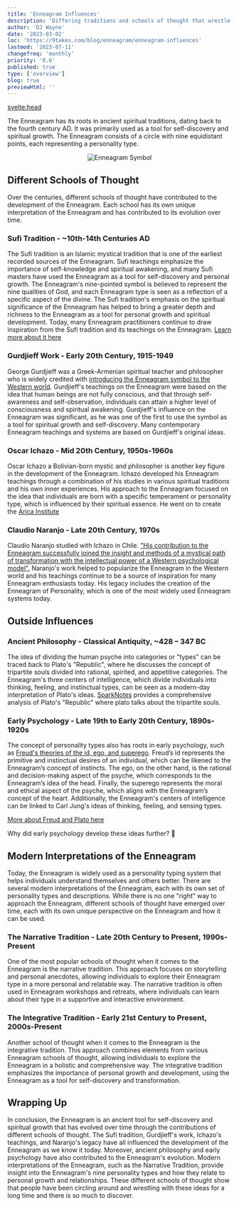 ```yaml
---
title: 'Enneagram Influences'
description: 'Differing traditions and schools of thought that wrestle with and influence the enneagram'
author: 'DJ Wayne'
date: '2023-03-02'
loc: 'https://9takes.com/blog/enneagram/enneagram-influences'
lastmod: '2023-07-11'
changefreq: 'monthly'
priority: '0.6'
published: true
type: ['overview']
blog: true
previewHtml: ''
---
```


<svelte:head>

<!-- <meta property="og:image" content="" /> -->
  <link rel="canonical" href="https://9takes.com/blog/enneagram/enneagram-influences">
</svelte:head>

<p class="firstLetter">The Enneagram has its roots in ancient spiritual traditions, dating back to the fourth century AD. It was primarily used as a tool for self-discovery and spiritual growth. The Enneagram consists of a circle with nine equidistant points, each representing a personality type.</p>

<p  style="text-align: center;">
<img src="https://www.ennea.com/wp-content/uploads/2013/10/enneagram_numbered-300x300.png" alt="Enneagram Symbol" title="the Enneagram symbol">
</p>

## Different Schools of Thought

Over the centuries, different schools of thought have contributed to the development of the Enneagram. Each school has its own unique interpretation of the Enneagram and has contributed to its evolution over time.

### Sufi Tradition - ~10th-14th Centuries AD

The Sufi tradition is an Islamic mystical tradition that is one of the earliest recorded sources of the Enneagram. Sufi teachings emphasize the importance of self-knowledge and spiritual awakening, and many Sufi masters have used the Enneagram as a tool for self-discovery and personal growth. The Enneagram's nine-pointed symbol is believed to represent the nine qualities of God, and each Enneagram type is seen as a reflection of a specific aspect of the divine. The Sufi tradition's emphasis on the spiritual significance of the Enneagram has helped to bring a greater depth and richness to the Enneagram as a tool for personal growth and spiritual development. Today, many Enneagram practitioners continue to draw inspiration from the Sufi tradition and its teachings on the Enneagram. <a href="https://sufipathoflove.com/enneagram-in-sufism/" title="">Learn more about it here</a>

### Gurdjieff Work - Early 20th Century, 1915-1949

George Gurdjieff was a Greek-Armenian spiritual teacher and philosopher who is widely credited with <a href="https://cac.org/daily-meditations/gurdjieff-and-the-enneagram-2020-03-02/" title="Gurdjieff and the Enneagram">introducing the Enneagram symbol to the Western world</a>. Gurdjieff's teachings on the Enneagram were based on the idea that human beings are not fully conscious, and that through self-awareness and self-observation, individuals can attain a higher level of consciousness and spiritual awakening. Gurdjieff's influence on the Enneagram was significant, as he was one of the first to use the symbol as a tool for spiritual growth and self-discovery. Many contemporary Enneagram teachings and systems are based on Gurdjieff's original ideas.

### Oscar Ichazo - Mid 20th Century, 1950s-1960s

Oscar Ichazo a Bolivian-born mystic and philosopher is another key figure in the development of the Enneagram. Ichazo developed his Enneagram teachings through a combination of his studies in various spiritual traditions and his own inner experiences. His approach to the Enneagram focused on the idea that individuals are born with a specific temperament or personality type, which is influenced by their spiritual essence. He went on to create the <a href="https://www.arica.org/" title="">Arica Institute</a>

### Claudio Naranjo - Late 20th Century, 1970s

Claudio Naranjo studied with Ichazo in Chile. <a href="https://en.wikipedia.org/wiki/Oscar_Ichazo#Protoanalysis" title="Explaining Oscar Ichazo Protoanalysis">"His contribution to the Enneagram successfully joined the insight and methods of a mystical path of transformation with the intellectual power of a Western psychological model".</a> Naranjo's work helped to popularize the Enneagram in the Western world and his teachings continue to be a source of inspiration for many Enneagram enthusiasts today. His legacy includes the creation of the Enneagram of Personality, which is one of the most widely used Enneagram systems today.

## Outside Influences

### Ancient Philosophy - Classical Antiquity, ~428 – 347 BC

The idea of dividing the human psyche into categories or "types" can be traced back to Plato's "Republic", where he discusses the concept of tripartite souls divided into rational, spirited, and appetitive categories. The Enneagram's three centers of intelligence, which divide individuals into thinking, feeling, and instinctual types, can be seen as a modern-day interpretation of Plato's ideas. <a href="https://www.sparknotes.com/philosophy/republic/themes/" title="SparkNotes on the Republic">SparkNotes</a> provides a comprehensive analysis of Plato's "Republic" where plato talks about the tripartite souls.

### Early Psychology - Late 19th to Early 20th Century, 1890s-1920s

The concept of personality types also has roots in early psychology, such as <a href="https://www.simplypsychology.org/psyche.html" title="Explaining Freud's theory from simplypsychology.org">Freud's theories of the id, ego, and superego</a>. Freud’s id represents the primitive and instinctual desires of an individual, which can be likened to the Enneagram’s concept of instincts. The ego, on the other hand, is the rational and decision-making aspect of the psyche, which corresponds to the Enneagram’s idea of the head. Finally, the superego represents the moral and ethical aspect of the psyche, which aligns with the Enneagram’s concept of the heart. Additionally, the Enneagram's centers of intelligence can be linked to Carl Jung's ideas of thinking, feeling, and sensing types.

<a href="/blog/enneagram/philosophy-psychology-and-the-enneagram" title="How philosophy and psychology gave birth to the Enneagram">More about Freud and Plato here</a>

Why did early psychology develop these ideas further? 🤷

## Modern Interpretations of the Enneagram

Today, the Enneagram is widely used as a personality typing system that helps individuals understand themselves and others better. There are several modern interpretations of the Enneagram, each with its own set of personality types and descriptions. While there is no one "right" way to approach the Enneagram, different schools of thought have emerged over time, each with its own unique perspective on the Enneagram and how it can be used.

### The Narrative Tradition - Late 20th Century to Present, 1990s-Present

One of the most popular schools of thought when it comes to the Enneagram is the narrative tradition. This approach focuses on storytelling and personal anecdotes, allowing individuals to explore their Enneagram type in a more personal and relatable way. The narrative tradition is often used in Enneagram workshops and retreats, where individuals can learn about their type in a supportive and interactive environment.

### The Integrative Tradition - Early 21st Century to Present, 2000s-Present

Another school of thought when it comes to the Enneagram is the integrative tradition. This approach combines elements from various Enneagram schools of thought, allowing individuals to explore the Enneagram in a holistic and comprehensive way. The integrative tradition emphasizes the importance of personal growth and development, using the Enneagram as a tool for self-discovery and transformation.

## Wrapping Up

In conclusion, the Enneagram is an ancient tool for self-discovery and spiritual growth that has evolved over time through the contributions of different schools of thought. The Sufi tradition, Gurdjieff's work, Ichazo's teachings, and Naranjo's legacy have all influenced the development of the Enneagram as we know it today. Moreover, ancient philosophy and early psychology have also contributed to the Enneagram's evolution. Modern interpretations of the Enneagram, such as the Narrative Tradition, provide insight into the Enneagram's nine personality types and how they relate to personal growth and relationships. These different schools of thought show that people have been circling around and wrestling with these ideas for a long time and there is so much to discover.

<style >

/* a {
	color: #260958;
	display: flex;
	flex-wrap: wrap;
	overflow: hidden;

}
a::after {
		content: '';

		background-image: url('/icons/arrow.svg');

		display: inline-flex;
		justify-content: flex-start;
		align-items: center;
		width: 1em;
		height: 1em;
		background-size: 1em 1em;
	} */

</style>
